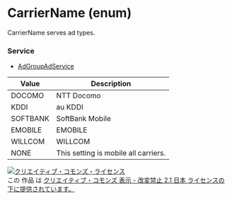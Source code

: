 # CarrierName (enum)
CarrierName serves ad types.
### Service
+ [AdGroupAdService](../services/AdGroupAdService.md)

| Value | Description | 
|---|---|
| DOCOMO| NTT Docomo |
| KDDI| au KDDI |
| SOFTBANK| SoftBank Mobile |
| EMOBILE| EMOBILE |
| WILLCOM| WILLCOM |
| NONE| This setting is mobile all carriers. |
<a rel="license" href="http://creativecommons.org/licenses/by-nd/2.1/jp/"><img alt="クリエイティブ・コモンズ・ライセンス" style="border-width:0" src="https://i.creativecommons.org/l/by-nd/2.1/jp/88x31.png" /></a><br />この 作品 は <a rel="license" href="http://creativecommons.org/licenses/by-nd/2.1/jp/">クリエイティブ・コモンズ 表示 - 改変禁止 2.1 日本 ライセンスの下に提供されています。</a>
